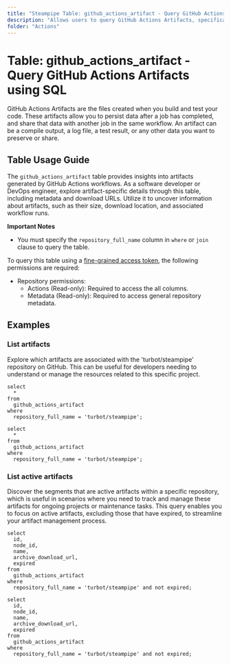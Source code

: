 ```yaml
---
title: "Steampipe Table: github_actions_artifact - Query GitHub Actions Artifacts using SQL"
description: "Allows users to query GitHub Actions Artifacts, specifically the metadata and download URLs, providing insights into the artifacts generated by GitHub Actions workflows."
folder: "Actions"
---
```


# Table: github_actions_artifact - Query GitHub Actions Artifacts using SQL

GitHub Actions Artifacts are the files created when you build and test your code. These artifacts allow you to persist data after a job has completed, and share that data with another job in the same workflow. An artifact can be a compile output, a log file, a test result, or any other data you want to preserve or share.

## Table Usage Guide

The `github_actions_artifact` table provides insights into artifacts generated by GitHub Actions workflows. As a software developer or DevOps engineer, explore artifact-specific details through this table, including metadata and download URLs. Utilize it to uncover information about artifacts, such as their size, download location, and associated workflow runs.

**Important Notes**
- You must specify the `repository_full_name` column in `where` or `join` clause to query the table. 

To query this table using a [fine-grained access token](https://docs.github.com/en/authentication/keeping-your-account-and-data-secure/managing-your-personal-access-tokens#creating-a-fine-grained-personal-access-token), the following permissions are required:
  - Repository permissions:
    - Actions (Read-only): Required to access the all columns.
    - Metadata (Read-only): Required to access general repository metadata.

## Examples

### List artifacts
Explore which artifacts are associated with the 'turbot/steampipe' repository on GitHub. This can be useful for developers needing to understand or manage the resources related to this specific project.

```sql+postgres
select
  *
from
  github_actions_artifact
where
  repository_full_name = 'turbot/steampipe';
```

```sql+sqlite
select
  *
from
  github_actions_artifact
where
  repository_full_name = 'turbot/steampipe';
```

### List active artifacts
Discover the segments that are active artifacts within a specific repository, which is useful in scenarios where you need to track and manage these artifacts for ongoing projects or maintenance tasks. This query enables you to focus on active artifacts, excluding those that have expired, to streamline your artifact management process.

```sql+postgres
select
  id,
  node_id,
  name,
  archive_download_url,
  expired
from
  github_actions_artifact
where
  repository_full_name = 'turbot/steampipe' and not expired;
```

```sql+sqlite
select
  id,
  node_id,
  name,
  archive_download_url,
  expired
from
  github_actions_artifact
where
  repository_full_name = 'turbot/steampipe' and not expired;
```